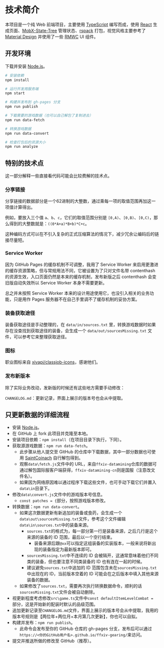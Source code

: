 
# 技术简介

本项目是一个纯 Web 前端项目，主要使用 [TypeScript](https://www.typescriptlang.org/) 编写而成，使用 [React](https://reactjs.org/) 生成页面、[MobX-State-Tree](https://mobx-state-tree.js.org/) 管理状态、[rspack](https://rspack.dev/) 打包，视觉风格主要参考了 [Material Design](https://material.io/design) 并使用了一些 [RMWC](https://rmwc.io/) UI 组件。


## 开发环境

下载并安装 [Node.js](https://nodejs.org/)。

```bash
# 安装依赖
npm install

# 运行开发用服务端
npm start

# 构建并发布到 gh-pages 分支
npm run publish

# 下载需要的游戏数据（也可以自己解包了复制进去）
npm run data-fetch

# 转换游戏数据
npm run data-convert

# 检查打包后的资源大小
npm run analyze
```


## 特别的技术点

这一部分解释一些直接看代码可能会比较费解的技术点。


### 分享链接

分享链接的数据部分是一个62进制的大整数，通过乘每一项的取值范围再加这一项值计算得出。

例如，要放入三个值 `a`、`b`、`c`，它们的取值范围分别是 `[0,A)`、`[0,B)`、`[0,C)`，那么得到的大整数就是：`((0*A+a)*B+b)*C+c`。

这种编码方式可以在不引入复杂的正式压缩算法的情况下，减少冗余让编码后的链接尽量短。


### Service Worker

因为 GitHub Pages 的缓存机制不可调整，我用了 Service Worker 来启用更激进的缓存资源策略，但与常规用法不同，它被设置为了只对文件名带 contenthash 的资源生效，入口页面仍然是本来的缓存机制，发布新版之后 contenthash 会变旧版自动失效所以 Service Worker 本身不需要更新。

总之并未按照 Service Worker 本来的设计用途使用它，也没引入相关的业务功能，只是用作 Pages 服务器不在自己手里调不了缓存机制的妥协方案。


### 装备获取途径

装备获取途径是手动整理的，在 `data/in/sources.txt` 里，转换游戏数据时如果存在没查找到获取途径的装备，会生成一个 `data/out/sourcesMissing.txt` 文件，可以参考它来整理获取途径。


### 图标

职业图标来自 [xivapi/classjob-icons](https://github.com/xivapi/classjob-icons)，感谢他们。


### 发布新版本

除了实际业务改动，发新版的时候还有这些地方需要手动修改：

`CHANGELOG.md`：更新记录，界面上展示的版本号也会从中提取。


## 只更新数据的详细流程

* 安装 [Node.js](https://nodejs.org/)。
* 在 GitHub 上 fork 此项目并克隆至本地。
* 安装项目依赖：`npm install`（在项目目录下执行，下同）。
* 获取源游戏数据：`npm run data-fetch`。
  * 此步骤从他人提交至 GitHub 的仓库中下载数据，其中一部分数据也可使用 [SaintCoinach](https://github.com/xivapi/SaintCoinach) 自行解包得到。
  * 观察`data\fetch.js`文件中的 URL，来自`ffxiv-datamining`仓库的数据可通过解包国际服客户端获得，`ffxiv-datamining-cn`则是国服（注意改文件名）。
  * 如果因为网络原因难以通过程序下载这些文件，也可手动下载它们并置入`data\in`目录下。
* 修改`data\convert.js`文件中的游戏版本号信息。
  * `const patches = {`部分，按照游戏版本修改。
* 转换数据：`npm run data-convert`。
  * 如果这次数据更新有新追加的装备或食药，会生成一个`data\out\sourcesMissing.txt`文件，参考这个文件编辑`data\in\sources.txt`中的装备来源。
    * `sources.txt`的格式为，每一部分第一行是装备来源，之后几行是这个来源的装备的 ID 范围，最后以一个空行结束。
      * 装备来源后跟`@xx`可以指定这组装备的实装版本，一般来说将新出现的装备指定为最新版本即可。
    * `sourcesMissing.txt`中不连续的 ID 会被隔开，这通常意味着他们不同类的装备，但也要注意不同类装备的 ID 也有连在一起的时候。
    * 建议避免`sources.txt`中追加的 ID 范围包含未在`sourcesMissing.txt`中出现在的 ID，当前版本空着的 ID 可能会在之后版本中填入其他来源装备的数据。
  * 如果修改了`sources.txt`，需要再次执行转换数据命令，顺利的话`sourcesMissing.txt`文件会被自动删除。
* 视更新程度考虑修改`src\game.ts`文件中`const defaultItemLevelCombat = `部分，这是开始新的配装时默认的品级范围。
* 追加更新记录至`CHANGELOG.md`文件，界面上展示的版本号会从中提取，我用的版本号规则是【两位年+两位月+本月第几次更新】，你也可以自拟。
* 构建并发布：`npm run publish`。
  * 此命令会发布至你的 GitHub 仓库的 gh-pages 分支，发布后可以通过`https://<你的GitHub用户名>.github.io/ffxiv-gearing/`来访问。
* 提交并推送所做的修改至 GitHub（推荐）。
